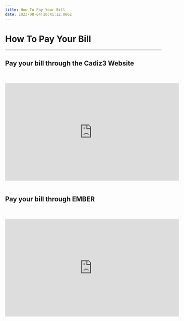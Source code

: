 ```yaml
---
title: How To Pay Your Bill
date: 2023-08-04T10:41:12.066Z
---
```

# **How To Pay Your Bill**

- - -

## Pay your bill through the Cadiz3 Website
<br>
<br>
<iframe width="560" height="315" src="https://www.youtube.com/embed/09r_icibF1k" title="YouTube video player" frameborder="0" allow="accelerometer; autoplay=0; clipboard-write; encrypted-media; gyroscope; picture-in-picture;  web-share" allowfullscreen></iframe>
<br>
<br>

## Pay your bill  through EMBER

<br>
<br>
<iframe width="560" height="315" src="https://www.youtube.com/embed/8DMjOidzAUc" title="YouTube video player" frameborder="0" allow="accelerometer; autoplay=0; clipboard-write; encrypted-media; gyroscope; picture-in-picture; web-share" allowfullscreen></iframe>
